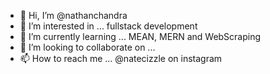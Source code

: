 - 👋 Hi, I’m @nathanchandra
- 👀 I’m interested in ... fullstack development
- 🌱 I’m currently learning ... MEAN, MERN and WebScraping 
- 💞️ I’m looking to collaborate on ...
- 📫 How to reach me ... @natecizzle on instagram

<!---
nathanchandra/nathanchandra is a ✨ special ✨ repository because its `README.md` (this file) appears on your GitHub profile.
You can click the Preview link to take a look at your changes.
--->
